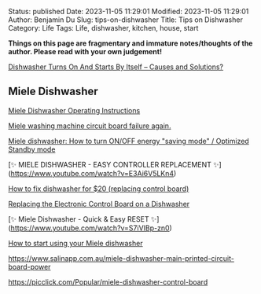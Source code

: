 Status: published
Date: 2023-11-05 11:29:01
Modified: 2023-11-05 11:29:01
Author: Benjamin Du
Slug: tips-on-dishwasher
Title: Tips on Dishwasher
Category: Life
Tags: Life, dishwasher, kitchen, house, start

**Things on this page are fragmentary and immature notes/thoughts of the author. Please read with your own judgement!**

[Dishwasher Turns On And Starts By Itself – Causes and Solutions?](https://removeandreplace.com/2017/03/31/dishwasher-turns-on-and-starts-by-itself-causes-and-solutions/)

## Miele Dishwasher

[Miele Dishwasher Operating Instructions](https://us.mieleusa.com/MieleMedia/docs/products/OpIn/manuals_pdf/Dishwashers/English_manuals/Operating_Instructions/G6910us.pdf)

[Miele washing machine circuit board failure again.](https://www.youtube.com/watch?v=BnHCYSE45dg)

[Miele dishwasher: How to turn ON/OFF energy "saving mode" / Optimized Standby mode](https://www.youtube.com/watch?v=QL5qVtbKZYI)

[✨ MIELE DISHWASHER - EASY CONTROLLER REPLACEMENT ✨] (https://www.youtube.com/watch?v=E3Ai6V5LKn4)

[How to fix dishwasher for $20 (replacing control board)](https://www.youtube.com/watch?v=VXP4OZ_3YI0)

[Replacing the Electronic Control Board on a Dishwasher](https://www.youtube.com/watch?v=Oe5v-IA5Cyo)

[✨ Miele Dishwasher - Quick & Easy RESET ✨] (https://www.youtube.com/watch?v=S7iVIBp-zn0)

[How to start using your Miele dishwasher](https://www.youtube.com/watch?v=Tg62zuScRDU)

https://www.salinapp.com.au/miele-dishwasher-main-printed-circuit-board-power

https://picclick.com/Popular/miele-dishwasher-control-board

